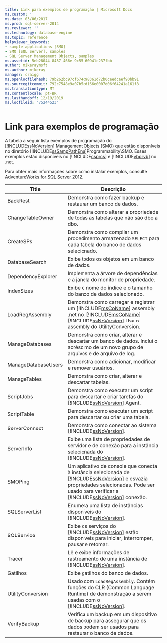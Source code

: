 ```yaml
---
title: Link para exemplos de programação | Microsoft Docs
ms.custom: ''
ms.date: 03/06/2017
ms.prod: sql-server-2014
ms.reviewer: ''
ms.technology: database-engine
ms.topic: reference
helpviewer_keywords:
- sample applications [SMO]
- SMO [SQL Server], samples
- SQL Server Management Objects, samples
ms.assetid: 5eb28044-8437-466e-9c55-60941c237fbb
author: mikeraymsft
ms.author: mikeray
manager: craigg
ms.openlocfilehash: 79b262bc97cf674c98361d72b0ceedcaef90bb91
ms.sourcegitcommit: 792c7548e9a07b5cd166e0007d06f64241a161f8
ms.translationtype: MT
ms.contentlocale: pt-BR
ms.lasthandoff: 12/19/2019
ms.locfileid: "75244523"
---
```

# <a name="link-to-programming-samples"></a>Link para exemplos de programação
  A tabela a seguir lista exemplos de programação do [!INCLUDE[ssNoVersion](../../includes/ssnoversion-md.md)] Management Objects (SMO) que estão disponíveis no diretório [!INCLUDE[ssSampPathEng](../../includes/sssamppatheng-md.md)]Programmability\SMO. Esses exemplos estão disponíveis no [!INCLUDE[csprcs](../../includes/csprcs-md.md)] e [!INCLUDE[vbprvb](../../includes/vbprvb-md.md)] no .net.  
  
 Para obter mais informações sobre como instalar exemplos, consulte [AdventureWorks for SQL Server 2012](https://msftdbprodsamples.codeplex.com/releases/view/55330).  
  
|Title|Descrição|  
|-----------|-----------------|  
|BackRest|Demonstra como fazer backup e restaurar um banco de dados.|  
|ChangeTableOwner|Demonstra como alterar a propriedade de todas as tabelas que não são dbo a dbo.|  
|CreateSPs|Demonstra como compilar um procedimento armazenado `SELECT` para cada tabela do banco de dados selecionado.|  
|DatabaseSearch|Exibe todos os objetos em um banco de dados.|  
|DependencyExplorer|Implementa a árvore de dependências e a janela do monitor de propriedade.|  
|IndexSizes|Exibe o nome do índice e o tamanho do banco de dados selecionado.|  
|LoadRegAssembly|Demonstra como carregar e registrar um [!INCLUDE[msCoName](../../includes/msconame-md.md)] assembly .net no. [!INCLUDE[msCoName](../../includes/msconame-md.md)] [!INCLUDE[ssNoVersion](../../includes/ssnoversion-md.md)] Usa o assembly do UtilityConversion.|  
|ManageDatabases|Demonstra como criar, alterar e descartar um banco de dados. Inclui o acréscimo de um novo grupo de arquivos e de arquivo de log.|  
|ManageDatabaseUsers|Demonstra como adicionar, modificar e remover usuários.|  
|ManageTables|Demonstra como criar, alterar e descartar tabelas.|  
|ScriptJobs|Demonstra como executar um script para descartar e criar tarefas do [!INCLUDE[ssNoVersion](../../includes/ssnoversion-md.md)] Agent.|  
|ScriptTable|Demonstra como executar um script para descartar ou criar uma tabela.|  
|ServerConnect|Demonstra como conectar ao sistema [!INCLUDE[ssNoVersion](../../includes/ssnoversion-md.md)].|  
|ServerInfo|Exibe uma lista de propriedades de servidor e de conexão para a instância selecionada do [!INCLUDE[ssNoVersion](../../includes/ssnoversion-md.md)].|  
|SMOPing|Um aplicativo de console que conecta à instância selecionada de [!INCLUDE[ssNoVersion](../../includes/ssnoversion-md.md)] e esvazia propriedades selecionadas. Pode ser usado para verificar a [!INCLUDE[ssNoVersion](../../includes/ssnoversion-md.md)] conexão.|  
|SQLServerList|Enumera uma lista de instâncias disponíveis do [!INCLUDE[ssNoVersion](../../includes/ssnoversion-md.md)].|  
|SQLService|Exibe os serviços do [!INCLUDE[ssNoVersion](../../includes/ssnoversion-md.md)] estão disponíveis para iniciar, interromper, pausar e retomar.|  
|Tracer|Lê e exibe informações de rastreamento de uma instância de [!INCLUDE[ssNoVersion](../../includes/ssnoversion-md.md)].|  
|Gatilhos|Exibe gatilhos do banco de dados.|  
|UtilityConversion|Usado com `LoadRegAssembly`. Contém funções do CLR (Common Language Runtime) de demonstração a serem usadas com o [!INCLUDE[ssNoVersion](../../includes/ssnoversion-md.md)].|  
|VerifyBackup|Verifica um backup em um dispositivo de backup para assegurar que os dados podem ser usados para restaurar o banco de dados.|  
  
